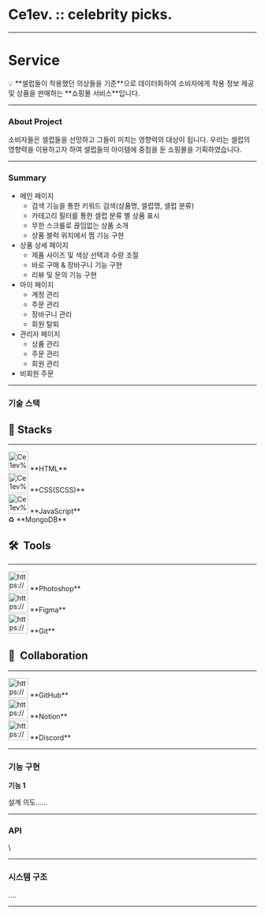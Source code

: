 # Ce1ev. :: celebrity picks.

---

# Service

<aside>
💡 **셀럽들이 착용했던 의상들을 기준**으로 데이터화하여 소비자에게 착용 정보 제공 및 상품을 판매하는 **쇼핑몰 서비스**입니다.

</aside>

---

### About Project

소비자들은 셀럽들을 선망하고 그들이 미치는 영향력의 대상이 됩니다. 
우리는 셀럽의 영향력을 이용하고자 하여 셀럽들의 아이템에 중점을 둔 쇼핑몰을 기획하였습니다.

---

### Summary

- 메인 페이지
    - 검색 기능을 통한 키워드 검색(상품명, 셀럽명, 셀럽 분류)
    - 카테고리 필터를 통한 셀럽 분류 별 상품 표시
    - 무한 스크롤로 끊임없는 상품 소개
    - 상품 블럭 위치에서 찜 기능 구현
- 상품 상세 페이지
    - 제품 사이즈 및 색상 선택과 수량 조절
    - 바로 구매 & 장바구니 기능 구현
    - 리뷰 및 문의 기능 구현
- 마이 페이지
    - 계정 관리
    - 주문 관리
    - 장바구니 관리
    - 회원 탈퇴
- 관리자 페이지
    - 상품 관리
    - 주문 관리
    - 회원 관리
- 비회원 주문

---

### 기술 스택

## 🚀  Stacks

---

<aside>
<img src="Ce1ev%20celebrity%20picks%2074206bbc6f43456daaf65fe591025f43/pngwing.com_(3).png" alt="Ce1ev%20celebrity%20picks%2074206bbc6f43456daaf65fe591025f43/pngwing.com_(3).png" width="40px" /> **HTML**

</aside>

<aside>
<img src="Ce1ev%20celebrity%20picks%2074206bbc6f43456daaf65fe591025f43/pngwing.com_(1).png" alt="Ce1ev%20celebrity%20picks%2074206bbc6f43456daaf65fe591025f43/pngwing.com_(1).png" width="40px" /> **CSS(SCSS)**

</aside>

<aside>
<img src="Ce1ev%20celebrity%20picks%2074206bbc6f43456daaf65fe591025f43/pngwing.com_(2).png" alt="Ce1ev%20celebrity%20picks%2074206bbc6f43456daaf65fe591025f43/pngwing.com_(2).png" width="40px" /> **JavaScript**

</aside>

<aside>
♻️ **MongoDB**

</aside>

## 🛠  Tools

---

<aside>
<img src="https://cdn-icons-png.flaticon.com/512/5968/5968520.png" alt="https://cdn-icons-png.flaticon.com/512/5968/5968520.png" width="40px" /> **Photoshop**

</aside>

<aside>
<img src="https://cdn-icons-png.flaticon.com/512/5968/5968705.png" alt="https://cdn-icons-png.flaticon.com/512/5968/5968705.png" width="40px" /> **Figma**

</aside>

<aside>
<img src="https://git-scm.com/images/logos/downloads/Git-Icon-1788C.png" alt="https://git-scm.com/images/logos/downloads/Git-Icon-1788C.png" width="40px" /> **Git**

</aside>

## 👥  Collaboration

---

<aside>
<img src="https://cdn-icons-png.flaticon.com/512/25/25231.png" alt="https://cdn-icons-png.flaticon.com/512/25/25231.png" width="40px" /> **GitHub**

</aside>

<aside>
<img src="https://cdn.icon-icons.com/icons2/2389/PNG/512/notion_logo_icon_145025.png" alt="https://cdn.icon-icons.com/icons2/2389/PNG/512/notion_logo_icon_145025.png" width="40px" /> **Notion**

</aside>

<aside>
<img src="https://cdn-icons-png.flaticon.com/512/5968/5968756.png" alt="https://cdn-icons-png.flaticon.com/512/5968/5968756.png" width="40px" /> **Discord**

</aside>

---

### 기능 구현

**기능 1**

설계 의도……

---

### API

\

---

### 시스템 구조

….

---
